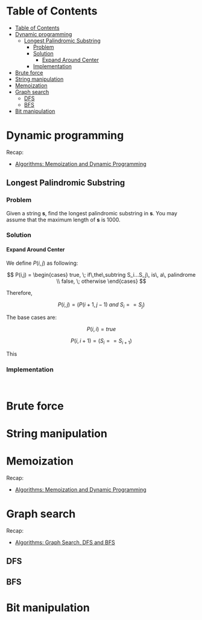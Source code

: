 # Table of Contents
- [Table of Contents](#table-of-contents)
- [Dynamic programming](#dynamic-programming)
  - [Longest Palindromic Substring](#longest-palindromic-substring)
    - [Problem](#problem)
    - [Solution](#solution)
      - [Expand Around Center](#expand-around-center)
    - [Implementation](#implementation)
- [Brute force](#brute-force)
- [String manipulation](#string-manipulation)
- [Memoization](#memoization)
- [Graph search](#graph-search)
  - [DFS](#dfs)
  - [BFS](#bfs)
- [Bit manipulation](#bit-manipulation)
# Dynamic programming
Recap:
- [Algorithms: Memoization and Dynamic Programming](https://www.youtube.com/watch?v=P8Xa2BitN3I)

## Longest Palindromic Substring
### Problem
Given a string **s**, find the longest palindromic substring in **s**. You may assume that the maximum length of **s** is 1000.
### Solution
#### Expand Around Center
We define $P(i,j)$ as following:

$$
P(i,j) = \begin{cases}
true, \; if\,the\,subtring S_i...S_j\, is\, a\, palindrome \\
false, \; otherwise
\end{cases}
$$

Therefore,

$$
P(i,j)=(P(i+1, j-1) \; and \; S_i==S_j)
$$

The base cases are:

$$
P(i,i) = true 
$$

$$
P(i,i+1)=(S_i==S_{i+1})
$$

This
### Implementation
```java

```

```javascript

```
# Brute force

# String manipulation

# Memoization
Recap:
- [Algorithms: Memoization and Dynamic Programming](https://www.youtube.com/watch?v=P8Xa2BitN3I)
# Graph search
Recap:
- [Algorithms: Graph Search, DFS and BFS](https://www.youtube.com/watch?v=zaBhtODEL0w)

## DFS
## BFS
# Bit manipulation